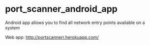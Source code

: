 # port_scanner_android_app
Android app allows you to find all network entry points available on a system


Web app: http://portscannerr.herokuapp.com/
